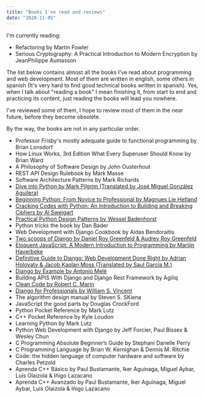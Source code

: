```yaml
---
title: "Books I've read and reviews"
date: "2020-11-05"
---
```


I'm currently reading:

- Refactoring by Martin Fowler
- Serious Cryptography: A Practical Introduction to Modern Encryption by JeanPhilippe Aumasson

The list below contains almost all the books I've read about programming and web development. Most of them are written in english, some others in spanish (It's very hard to find good technical books written in spanish). Yes, when I talk about "reading a book" I mean finishing it, from start to end and practicing its content, just reading the books will lead you nowhere.

I've reviewed some of them, I hope to review most of them in the near future, before they become obsolete.

By the way, the books are not in any particular order.

- Professor Frisby's mostly adequate guide to functional programming by Brian Lonsdorf
- How Linux Works, 3rd Edition What Every Superuser Should Know by Brian Ward
- A Philosophy of Software Design by John Ousterhout
- REST API Design Rulebook by Mark Masse
- Software Architecture Patterns by Mark Richards
- [Dive into Python by Mark Pilgrim (Translated by José Miguel González Aguilera)](https://coffeebytes.dev/ya-conoces-este-libro-gratuito-de-python-3-en-espanol/)
- [Beginning Python: From Novice to Professional by Magnues Lie Hetland](https://coffeebytes.dev/aprender-python-desde-cero-resena-beginning-python)
- [Cracking Codes with Python: An Introduction to Building and Breaking Ciphers by Al Sweigart](https://coffeebytes.dev/aprender-python-con-criptografia-resena-de-cracking-codes-with-python/)
- [Practical Python Design Patterns by Wessel Badenhorst](https://coffeebytes.dev/patrones-de-diseno-en-python-resena-de-practical-python-design-patterns/)
- Python tricks the book by Dan Bader
- Web Development with Django Cookbook by Aidas Bendoraitis
- [Two scoops of Django by Daniel Roy Greenfeld & Audrey Roy Greenfeld](https://coffeebytes.dev/el-mejor-libro-de-django-resena-de-two-scoops-of-django/)
- [Eloquent JavaScript: A Modern Introduction to Programming by Marijin Haverbeke](https://coffeebytes.dev/el-mejor-libro-para-aprender-javascript-moderno/)
- [Definitive Guide to Django: Web Development Done Right by Adrian Holovaty & Jacob Kaplan Moss (Translated by Saul Garcia M.)](https://coffeebytes.dev/el-libro-definitivo-de-django/)
- [Django by Example by Antonio Melé](https://coffeebytes.dev/aprender-django-resena-django-by-example/)
- Building APIS With Django and Django Rest Framework by Agiliq
- [Clean Code by Robert C. Marin](https://coffeebytes.dev/comentar-el-codigo-esta-mal-resena-de-clean-code/)
- [Django for Professionals by William S. Vincent](https://coffeebytes.dev/resena-de-django-for-professionals/)
- The algorithm design manual by Steven S. SKiena
- JavaScript the good parts by Douglas CrockFord
- Python Pocket Reference by Mark Lutz
- C++ Pocket Reference by Kyle Loudon
- Learning Python by Mark Lutz
- Python Web Development with Django by Jeff Forcier, Paul Bissex & Wesley Chun
- C Programming Absolute Beginner’s Guide by Stephani Danelle Perry
- C Programming Language by Brian W. Kernighan & Dennis M. Ritchie
- Code: the hidden language of computer hardware and software by Charles Petzold
- Aprenda C++ Básico by Paul Bustamante, Iker Aguinaga, Miguel Aybar, Luis Olaizola & Iñigo Lazacano
- Aprenda C++ Avanzado by Paul Bustamante, Iker Aguinaga, Miguel Aybar, Luis Olaizola & Iñigo Lazacano
